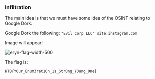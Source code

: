 ### Infiltration

The main idea is that we must have some idea of the OSINT relating to Google Dork.

Google Dork the following:
`"Evil Corp LLC" site:instagram.com`

Image will appear!

<img src="https://i.ibb.co/zJXHSGh/eryn-flag-width-500.png" alt="eryn-flag-width-500" border="0">

The flag is:

`HTB{Y0ur_Enum3rat10n_1s_Str0ng_Y0ung_0ne}`
